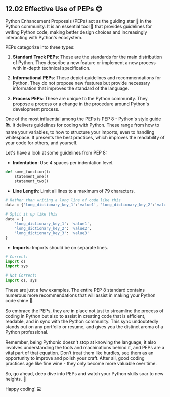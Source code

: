 ## 12.02 Effective Use of PEPs 😊

Python Enhancement Proposals (PEPs) act as the guiding star 🌟 in the Python community. It is an essential tool 🔧 that provides guidelines for writing Python code, making better design choices and increasingly interacting with Python's ecosystem.

PEPs categorize into three types:

1. **Standard Track PEPs**: These are the standards for the main distribution of Python. They describe a new feature or implement a new process with in-depth technical specification.

2. **Informational PEPs**: These depict guidelines and recommendations for Python. They do not propose new features but provide necessary information that improves the standard of the language.

3. **Process PEPs**: These are unique to the Python community. They propose a process or a change in the procedure around Python's development process.

One of the most influential among the PEPs is PEP 8 - Python's style guide 📚. It delivers guidelines for coding with Python. These range from how to name your variables, to how to structure your imports, even to handling whitespace. It presents the best practices, which improves the readability of your code for others, and yourself.

Let's have a look at some guidelines from PEP 8:

- **Indentation**: Use 4 spaces per indentation level.

```python
def some_function():
    statement_one()
    statement_two()
```

- **Line Length**: Limit all lines to a maximum of 79 characters. 

```python
# Rather than writing a long line of code like this
data = {'long_dictionary_key_1':'value1', 'long_dictionary_key_2':'value2', 'long_dictionary_key_3':'value3'}

# Split it up like this
data = {
    'long_dictionary_key_1': 'value1',
    'long_dictionary_key_2': 'value2',
    'long_dictionary_key_3': 'value3'
}
```

- **Imports**: Imports should be on separate lines.

```python
# Correct:
import os
import sys

# Not Correct:
import os, sys
```

These are just a few examples. The entire PEP 8 standard contains numerous more recommendations that will assist in making your Python code shine 💫.

So embrace the PEPs, they are in place not just to streamline the process of coding in Python but also to assist in creating code that is efficient, readable, and in sync with the Python community. This sync undoubtedly stands out on any portfolio or resume, and gives you the distinct aroma of a Python professional. 

Remember, being Pythonic doesn't stop at knowing the language; it also involves understanding the tools and machinations behind it, and PEPs are a vital part of that equation.
Don't treat them like hurdles, see them as an opportunity to improve and polish your craft. After all, good coding practices age like fine wine - they only become more valuable over time.

So, go ahead, deep dive into PEPs and watch your Python skills soar to new heights. 🌠

Happy coding! 💻